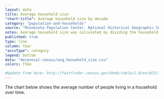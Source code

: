 ```yaml
---
layout: data
title: Average household size
"chart-title": Average household size by decade
category: "population-and-households"
source: "Minnesota Population Center. National Historical Geographic Information System: Version 2.0. Minneapolis, MN: University of Minnesota 2011."
notes: Average household size was calculated by dividing the household population by the number of households.
published: true
type: line
column: Year
"axisType": category
legend: bottom
data: "decennial-census/avg_household_size.csv"
colors: YlGn

#Update from here: http://factfinder.census.gov/bkmk/table/1.0/en/ACS/14_5YR/B25010/0500000US06075
---
```


The chart below shows the average number of people living in a household over time.